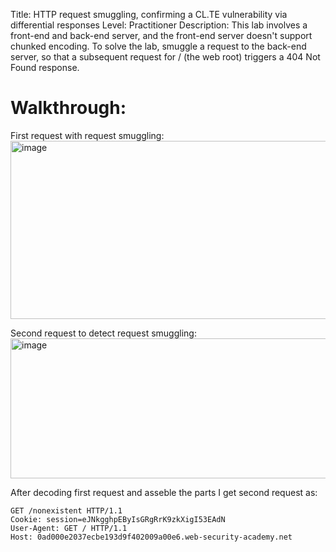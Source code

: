Title: HTTP request smuggling, confirming a CL.TE vulnerability via differential responses
Level: Practitioner
Description:  This lab involves a front-end and back-end server, and the front-end server doesn't support chunked encoding.
To solve the lab, smuggle a request to the back-end server, so that a subsequent request for / (the web root) triggers a 404 Not Found response. 

# Walkthrough:
First request with request smuggling:
<img width="1122" height="285" alt="image" src="https://github.com/user-attachments/assets/75d006a8-3b34-49d2-bba3-c9921f6beef9" />

Second request to detect request smuggling:
<img width="1188" height="224" alt="image" src="https://github.com/user-attachments/assets/3269074b-9310-419c-82d9-29d072100273" />

After decoding first request and asseble the parts I get second request as:
```
GET /nonexistent HTTP/1.1
Cookie: session=eJNkgghpEByIsGRgRrK9zkXigI53EAdN
User-Agent: GET / HTTP/1.1
Host: 0ad000e2037ecbe193d9f402009a00e6.web-security-academy.net

```
